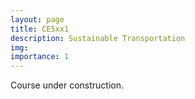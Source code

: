 ```yaml
---
layout: page
title: CE5xx1
description: Sustainable Transportation
img:
importance: 1
---
```


Course under construction.